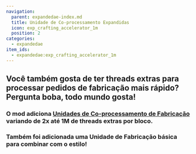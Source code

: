 ```yaml
---
navigation:
  parent: expandedae-index.md
  title: Unidade de Co-processamento Expandidas
  icon: exp_crafting_accelerator_1m
  position: 2
categories:
  - expandedae
item_ids:
  - expandedae:exp_crafting_accelerator_1m
---
```


<GameScene zoom="4" background="transparent">
  <ImportStructure src="structures/on_off.snbt" />
  <IsometricCamera yaw="195" pitch="30" />
</GameScene>

## Você também gosta de ter threads extras para processar pedidos de fabricação mais rápido? Pergunta boba, todo mundo gosta!
### O mod adiciona [Unidades de Co-processamento de Fabricação](ae2:items-blocks-machines/crafting_cpu_multiblock.md) variando de 2x até 1M de threads extras por bloco.
### Também foi adicionada uma Unidade de Fabricação básica para combinar com o estilo!